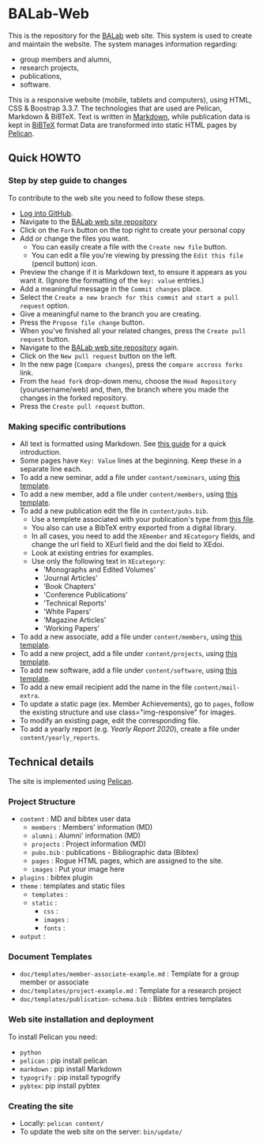 # BALab-Web

This is the repository for the [BALab](https://www.balab.aueb.gr) web site. This system is used to create and maintain the website. The system manages information regarding:

* group members and alumni,
* research projects,
* publications,
* software.

This is a responsive website (mobile, tablets and computers), using HTML, CSS & Boostrap 3.3.7.
The technologies that are used are Pelican, Markdown & BiBTeX.
Text is written in [Markdown](https://github.com/adam-p/markdown-here/wiki/Markdown-Cheatsheet),
while publication data is kept in [BiBTeX](https://en.wikipedia.org/wiki/BibTeX)
format
Data are transformed into static HTML pages by [Pelican](https://blog.getpelican.com/).

## Quick HOWTO

### Step by step guide to changes
To contribute to the web site you need to follow these steps.

* [Log into GitHub](https://github.com/join).
* Navigate to the [BALab web site repository](https://github.com/AUEB-BALab/web)
* Click on the `Fork` button on the top right to create your personal copy
* Add or change the files you want.
  * You can easily create a file with the `Create new file` button.
  * You can edit a file you're viewing by pressing the `Edit this file`
   (pencil button) icon.
* Preview the change if it is Markdown text, to ensure it appears as you
  want it.
  (Ignore the formatting of the `key: value` entries.)
* Add a meaningful message in the `Commit changes` place.
* Select the `Create a new branch for this commit and start a pull request`
  option.
* Give a meaningful name to the branch you are creating.
* Press the `Propose file change` button.
* When you've finished all your related changes, press the `Create pull request`
  button.
* Navigate to the [BALab web site repository](https://github.com/AUEB-BALab/web) again.
* Click on the `New pull request` button on the left.
* In the new page (`Compare changes`), press the `compare accross forks` link.
* From the `head fork` drop-down menu, choose the `Head Repository` (yourusername/web)
  and, then, the branch where you made the changes in the forked repository.
* Press the `Create pull request` button.

### Making specific contributions
* All text is formatted using Markdown.
  See [this guide](https://github.com/adam-p/markdown-here/wiki/Markdown-Cheatsheet) for a quick introduction.
* Some pages have `Key: Value` lines at the beginning.
  Keep these in a separate line each.
* To add a new seminar, add a file under `content/seminars`,
  using [this template](https://raw.githubusercontent.com/AUEB-BALab/web/master/doc/templates/seminar-example.md).
* To add a new member, add a file under `content/members`,
  using [this template](https://raw.githubusercontent.com/AUEB-BALab/web/master/doc/templates/member-associate-example.md).
* To add a new publication edit the file in `content/pubs.bib`.
  * Use a templete associated with your publication's type from [this file](https://github.com/AUEB-BALab/web/blob/master/doc/templates/publication-schema.bib).
  * You also can use a BibTeX entry exported from a digital library.
  * In all cases, you need to add the  `XEmember` and `XEcategory` fields,
    and change the url field to XEurl field and the doi field to XEdoi.
  * Look at existing entries for examples.
  * Use only the following text in `XEcategory`:
    * 'Monographs and Edited Volumes'
    * 'Journal Articles'
    * 'Book Chapters'
    * 'Conference Publications'
    * 'Technical Reports'
    * 'White Papers'
    * 'Magazine Articles'
    * 'Working Papers'
* To add a new associate, add a file under `content/members`,
  using [this template](https://raw.githubusercontent.com/AUEB-BALab/web/master/doc/templates/member-associate-example.md).
* To add a new project, add a file under `content/projects`,
  using [this template](https://raw.githubusercontent.com/AUEB-BALab/web/master/doc/templates/project-example.md).
* To add new software, add a file under `content/software`,
  using [this template](https://raw.githubusercontent.com/AUEB-BALab/web/master/doc/templates/software-example.md).
* To add a new email recipient add the name in the file `content/mail-extra`.
* To update a static page (ex. Member Achievements), go to `pages`, follow the existing structure and use class="img-responsive" for images.
* To modify an existing page, edit the corresponding file.
* To add a yearly report (e.g. _Yearly Report 2020_),
  create a file under `content/yearly_reports`.

## Technical details

The site is implemented using [Pelican](http://docs.getpelican.com/en/stable/).

### Project Structure
* `content` : MD and bibtex user data
  * `members` : Members' information (MD)
  * `alumni` : Alumni' information (MD)
  * `projects` : Project information (MD)
  * `pubs.bib` : publications - Bibliographic data (Bibtex)
  * `pages` : Rogue HTML pages, which are assigned to the site.
  * `images` : Put your image here
* `plugins` : bibtex plugin  
* `theme` : templates and static files
  * `templates` :
  * `static` :
	* `css` :
	* `images` :
	* `fonts` :
* `output` :

### Document Templates
* `doc/templates/member-associate-example.md` : Template for a group member or associate
* `doc/templates/project-example.md` : Template for a research project
* `doc/templates/publication-schema.bib` : Bibtex entries templates

### Web site installation and deployment
To install Pelican you need:

* `python`
* `pelican` : pip install pelican
* `markdown` : pip install Markdown
* `typogrify` : pip install typogrify
* `pybtex`:  pip install pybtex

### Creating the site
* Locally: `pelican content/`
* To update the web site on the server: `bin/update/`
